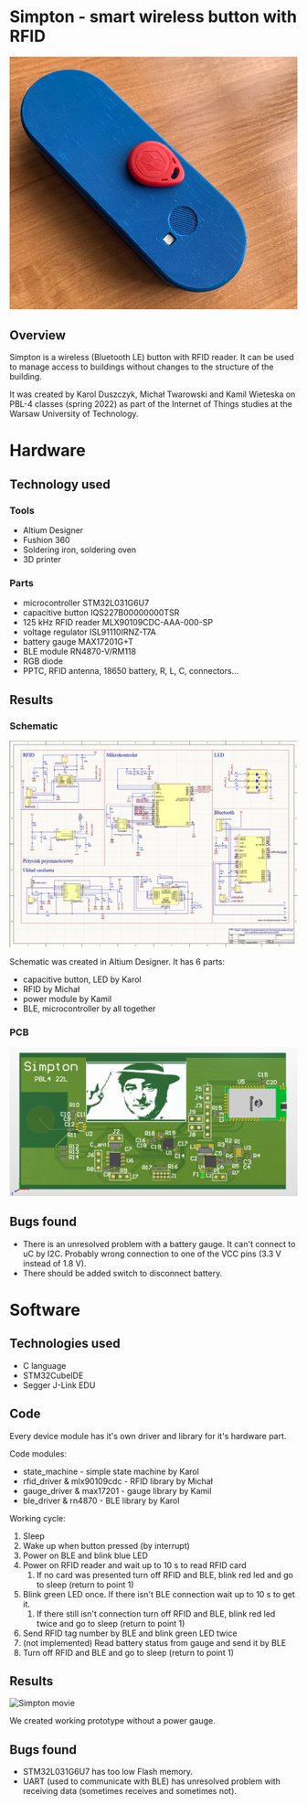 # Simpton - smart wireless button with RFID

![Simpton](img/simpton-all.jpg)

## Overview

Simpton is a wireless (Bluetooth LE) button with RFID reader. It can be used to manage access to buildings without changes to the structure of the building.

It was created by Karol Duszczyk, Michał Twarowski and Kamil Wieteska on PBL-4 classes (spring 2022) as part of the Internet of Things studies at the Warsaw University of Technology.

# Hardware

## Technology used

### Tools
- Altium Designer
- Fushion 360
- Soldering iron, soldering oven
- 3D printer

### Parts
- microcontroller STM32L031G6U7
- capacitive button IQS227B00000000TSR
- 125 kHz RFID reader MLX90109CDC-AAA-000-SP
- voltage regulator ISL91110IRNZ-T7A
- battery gauge MAX17201G+T
- BLE module RN4870-V/RM118
- RGB diode
- PPTC, RFID antenna, 18650 battery, R, L, C, connectors...

## Results

### Schematic

![Schematic](img/sch.png)

Schematic was created in Altium Designer. It has 6 parts:
- capacitive button, LED by Karol
- RFID by Michał
- power module by Kamil
- BLE, microcontroller by all together

### PCB

![Schematic](img/pcb.png)

## Bugs found

- There is an unresolved problem with a battery gauge. It can't connect to uC by I2C. Probably wrong connection to one of the VCC pins (3.3 V instead of 1.8 V).
- There should be added switch to disconnect battery.

# Software

## Technologies used
- C language
- STM32CubeIDE
- Segger J-Link EDU

## Code

Every device module has it's own driver and library for it's hardware part.

Code modules:
- state_machine - simple state machine by Karol
- rfid_driver & mlx90109cdc - RFID library by Michał
- gauge_driver & max17201 - gauge library by Kamil
- ble_driver & rn4870 - BLE library by Karol

Working cycle:
1. Sleep
2. Wake up when button pressed (by interrupt)
3. Power on BLE and blink blue LED
4. Power on RFID reader and wait up to 10 s to read RFID card
    1. If no card was presented turn off RFID and BLE, blink red led and go to sleep (return to point 1)
5. Blink green LED once. If there isn't BLE connection wait up to 10 s to get it.
    1. If there still isn't connection turn off RFID and BLE, blink red led twice and go to sleep (return to point 1)
6. Send RFID tag number by BLE and blink green LED twice
7. (not implemented) Read battery status from gauge and send it by BLE
8. Turn off RFID and BLE and go to sleep (return to point 1)



## Results

![Simpton movie](img/simpton-gif.gif)

We created working prototype without a power gauge.

## Bugs found

- STM32L031G6U7 has too low Flash memory.
- UART (used to communicate with BLE) has unresolved problem with receiving data (sometimes receives and sometimes not).